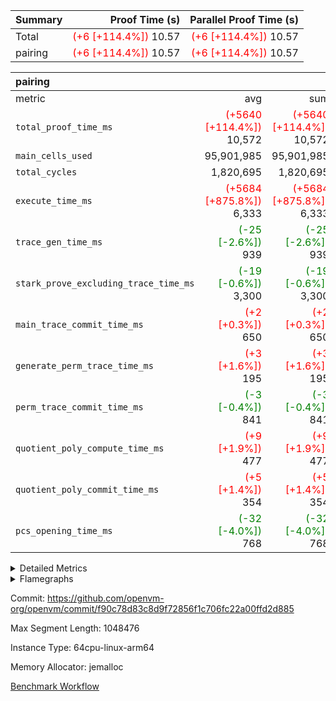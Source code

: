 | Summary | Proof Time (s) | Parallel Proof Time (s) |
|:---|---:|---:|
| Total | <span style='color: red'>(+6 [+114.4%])</span> 10.57 | <span style='color: red'>(+6 [+114.4%])</span> 10.57 |
| pairing | <span style='color: red'>(+6 [+114.4%])</span> 10.57 | <span style='color: red'>(+6 [+114.4%])</span> 10.57 |


| pairing |||||
|:---|---:|---:|---:|---:|
|metric|avg|sum|max|min|
| `total_proof_time_ms ` | <span style='color: red'>(+5640 [+114.4%])</span> 10,572 | <span style='color: red'>(+5640 [+114.4%])</span> 10,572 | <span style='color: red'>(+5640 [+114.4%])</span> 10,572 | <span style='color: red'>(+5640 [+114.4%])</span> 10,572 |
| `main_cells_used     ` |  95,901,985 |  95,901,985 |  95,901,985 |  95,901,985 |
| `total_cycles        ` |  1,820,695 |  1,820,695 |  1,820,695 |  1,820,695 |
| `execute_time_ms     ` | <span style='color: red'>(+5684 [+875.8%])</span> 6,333 | <span style='color: red'>(+5684 [+875.8%])</span> 6,333 | <span style='color: red'>(+5684 [+875.8%])</span> 6,333 | <span style='color: red'>(+5684 [+875.8%])</span> 6,333 |
| `trace_gen_time_ms   ` | <span style='color: green'>(-25 [-2.6%])</span> 939 | <span style='color: green'>(-25 [-2.6%])</span> 939 | <span style='color: green'>(-25 [-2.6%])</span> 939 | <span style='color: green'>(-25 [-2.6%])</span> 939 |
| `stark_prove_excluding_trace_time_ms` | <span style='color: green'>(-19 [-0.6%])</span> 3,300 | <span style='color: green'>(-19 [-0.6%])</span> 3,300 | <span style='color: green'>(-19 [-0.6%])</span> 3,300 | <span style='color: green'>(-19 [-0.6%])</span> 3,300 |
| `main_trace_commit_time_ms` | <span style='color: red'>(+2 [+0.3%])</span> 650 | <span style='color: red'>(+2 [+0.3%])</span> 650 | <span style='color: red'>(+2 [+0.3%])</span> 650 | <span style='color: red'>(+2 [+0.3%])</span> 650 |
| `generate_perm_trace_time_ms` | <span style='color: red'>(+3 [+1.6%])</span> 195 | <span style='color: red'>(+3 [+1.6%])</span> 195 | <span style='color: red'>(+3 [+1.6%])</span> 195 | <span style='color: red'>(+3 [+1.6%])</span> 195 |
| `perm_trace_commit_time_ms` | <span style='color: green'>(-3 [-0.4%])</span> 841 | <span style='color: green'>(-3 [-0.4%])</span> 841 | <span style='color: green'>(-3 [-0.4%])</span> 841 | <span style='color: green'>(-3 [-0.4%])</span> 841 |
| `quotient_poly_compute_time_ms` | <span style='color: red'>(+9 [+1.9%])</span> 477 | <span style='color: red'>(+9 [+1.9%])</span> 477 | <span style='color: red'>(+9 [+1.9%])</span> 477 | <span style='color: red'>(+9 [+1.9%])</span> 477 |
| `quotient_poly_commit_time_ms` | <span style='color: red'>(+5 [+1.4%])</span> 354 | <span style='color: red'>(+5 [+1.4%])</span> 354 | <span style='color: red'>(+5 [+1.4%])</span> 354 | <span style='color: red'>(+5 [+1.4%])</span> 354 |
| `pcs_opening_time_ms ` | <span style='color: green'>(-32 [-4.0%])</span> 768 | <span style='color: green'>(-32 [-4.0%])</span> 768 | <span style='color: green'>(-32 [-4.0%])</span> 768 | <span style='color: green'>(-32 [-4.0%])</span> 768 |



<details>
<summary>Detailed Metrics</summary>

| group | num_segments | keygen_time_ms | commit_exe_time_ms |
| --- | --- | --- | --- |
| pairing | 1 | 1,098 | 11 | 

| group | air_name | quotient_deg | interactions | constraints |
| --- | --- | --- | --- | --- |
| pairing | AccessAdapterAir<16> | 2 | 5 | 12 | 
| pairing | AccessAdapterAir<2> | 2 | 5 | 12 | 
| pairing | AccessAdapterAir<32> | 2 | 5 | 12 | 
| pairing | AccessAdapterAir<4> | 2 | 5 | 12 | 
| pairing | AccessAdapterAir<8> | 2 | 5 | 12 | 
| pairing | BitwiseOperationLookupAir<8> | 2 | 2 | 4 | 
| pairing | KeccakVmAir | 2 | 321 | 4,513 | 
| pairing | MemoryMerkleAir<8> | 2 | 4 | 39 | 
| pairing | PersistentBoundaryAir<8> | 2 | 3 | 7 | 
| pairing | PhantomAir | 2 | 3 | 5 | 
| pairing | Poseidon2PeripheryAir<BabyBearParameters>, 1> | 2 | 1 | 286 | 
| pairing | ProgramAir | 1 | 1 | 4 | 
| pairing | RangeTupleCheckerAir<2> | 1 | 1 | 4 | 
| pairing | Rv32HintStoreAir | 2 | 18 | 28 | 
| pairing | VariableRangeCheckerAir | 1 | 1 | 4 | 
| pairing | VmAirWrapper<Rv32BaseAluAdapterAir, BaseAluCoreAir<4, 8> | 2 | 20 | 37 | 
| pairing | VmAirWrapper<Rv32BaseAluAdapterAir, LessThanCoreAir<4, 8> | 2 | 18 | 40 | 
| pairing | VmAirWrapper<Rv32BaseAluAdapterAir, ShiftCoreAir<4, 8> | 2 | 24 | 91 | 
| pairing | VmAirWrapper<Rv32BranchAdapterAir, BranchEqualCoreAir<4> | 2 | 11 | 20 | 
| pairing | VmAirWrapper<Rv32BranchAdapterAir, BranchLessThanCoreAir<4, 8> | 2 | 13 | 35 | 
| pairing | VmAirWrapper<Rv32CondRdWriteAdapterAir, Rv32JalLuiCoreAir> | 2 | 10 | 18 | 
| pairing | VmAirWrapper<Rv32IsEqualModAdapterAir<2, 1, 32, 32>, ModularIsEqualCoreAir<32, 4, 8> | 2 | 25 | 225 | 
| pairing | VmAirWrapper<Rv32JalrAdapterAir, Rv32JalrCoreAir> | 2 | 16 | 20 | 
| pairing | VmAirWrapper<Rv32LoadStoreAdapterAir, LoadSignExtendCoreAir<4, 8> | 2 | 18 | 33 | 
| pairing | VmAirWrapper<Rv32LoadStoreAdapterAir, LoadStoreCoreAir<4> | 2 | 17 | 40 | 
| pairing | VmAirWrapper<Rv32MultAdapterAir, DivRemCoreAir<4, 8> | 2 | 25 | 84 | 
| pairing | VmAirWrapper<Rv32MultAdapterAir, MulHCoreAir<4, 8> | 2 | 24 | 31 | 
| pairing | VmAirWrapper<Rv32MultAdapterAir, MultiplicationCoreAir<4, 8> | 2 | 19 | 19 | 
| pairing | VmAirWrapper<Rv32RdWriteAdapterAir, Rv32AuipcCoreAir> | 2 | 12 | 14 | 
| pairing | VmAirWrapper<Rv32VecHeapAdapterAir<1, 2, 2, 32, 32>, FieldExpressionCoreAir> | 2 | 415 | 480 | 
| pairing | VmAirWrapper<Rv32VecHeapAdapterAir<2, 1, 1, 32, 32>, FieldExpressionCoreAir> | 2 | 158 | 190 | 
| pairing | VmAirWrapper<Rv32VecHeapAdapterAir<2, 2, 2, 32, 32>, FieldExpressionCoreAir> | 2 | 428 | 457 | 
| pairing | VmConnectorAir | 2 | 5 | 11 | 

| group | air_name | dsl_ir | opcode | segment | cells_used |
| --- | --- | --- | --- | --- | --- |
| pairing | <Rv32BaseAluAdapterAir,BaseAluCoreAir<4, 8>> |  | ADD | 0 | 17,061,264 | 
| pairing | <Rv32BaseAluAdapterAir,BaseAluCoreAir<4, 8>> |  | AND | 0 | 4,351,896 | 
| pairing | <Rv32BaseAluAdapterAir,BaseAluCoreAir<4, 8>> |  | OR | 0 | 720,144 | 
| pairing | <Rv32BaseAluAdapterAir,BaseAluCoreAir<4, 8>> |  | SUB | 0 | 69,228 | 
| pairing | <Rv32BaseAluAdapterAir,LessThanCoreAir<4, 8>> |  | SLTU | 0 | 1,442,519 | 
| pairing | <Rv32BaseAluAdapterAir,ShiftCoreAir<4, 8>> |  | SLL | 0 | 79,977 | 
| pairing | <Rv32BaseAluAdapterAir,ShiftCoreAir<4, 8>> |  | SRL | 0 | 4,134 | 
| pairing | <Rv32BranchAdapterAir,BranchEqualCoreAir<4>> |  | BEQ | 0 | 1,094,886 | 
| pairing | <Rv32BranchAdapterAir,BranchEqualCoreAir<4>> |  | BNE | 0 | 2,066,168 | 
| pairing | <Rv32BranchAdapterAir,BranchLessThanCoreAir<4, 8>> |  | BGEU | 0 | 71,872 | 
| pairing | <Rv32BranchAdapterAir,BranchLessThanCoreAir<4, 8>> |  | BLT | 0 | 6,080 | 
| pairing | <Rv32BranchAdapterAir,BranchLessThanCoreAir<4, 8>> |  | BLTU | 0 | 3,792,800 | 
| pairing | <Rv32CondRdWriteAdapterAir,Rv32JalLuiCoreAir> |  | JAL | 0 | 18,144 | 
| pairing | <Rv32CondRdWriteAdapterAir,Rv32JalLuiCoreAir> |  | LUI | 0 | 43,650 | 
| pairing | <Rv32IsEqualModAdapterAir<2, 1, 32, 32>,ModularIsEqualCoreAir<32, 4, 8>> |  | IS_EQ | 0 | 2,822 | 
| pairing | <Rv32IsEqualModAdapterAir<2, 1, 32, 32>,ModularIsEqualCoreAir<32, 4, 8>> |  | SETUP_ISEQ | 0 | 332 | 
| pairing | <Rv32JalrAdapterAir,Rv32JalrCoreAir> |  | JALR | 0 | 1,171,660 | 
| pairing | <Rv32LoadStoreAdapterAir,LoadStoreCoreAir<4>> |  | LOADBU | 0 | 62,402 | 
| pairing | <Rv32LoadStoreAdapterAir,LoadStoreCoreAir<4>> |  | LOADW | 0 | 17,039,805 | 
| pairing | <Rv32LoadStoreAdapterAir,LoadStoreCoreAir<4>> |  | STOREB | 0 | 115,661 | 
| pairing | <Rv32LoadStoreAdapterAir,LoadStoreCoreAir<4>> |  | STOREW | 0 | 17,157,803 | 
| pairing | <Rv32MultAdapterAir,MulHCoreAir<4, 8>> |  | MULHU | 0 | 6,318 | 
| pairing | <Rv32MultAdapterAir,MultiplicationCoreAir<4, 8>> |  | MUL | 0 | 13,175 | 
| pairing | <Rv32RdWriteAdapterAir,Rv32AuipcCoreAir> |  | AUIPC | 0 | 418,460 | 
| pairing | <Rv32VecHeapAdapterAir<1, 2, 2, 32, 32>,FieldExpressionCoreAir> |  | EcDouble | 0 | 547 | 
| pairing | <Rv32VecHeapAdapterAir<2, 1, 1, 32, 32>,FieldExpressionCoreAir> |  | ModularAddSub | 0 | 7,562 | 
| pairing | <Rv32VecHeapAdapterAir<2, 1, 1, 32, 32>,FieldExpressionCoreAir> |  | ModularMulDiv | 0 | 189,360 | 
| pairing | <Rv32VecHeapAdapterAir<2, 2, 2, 32, 32>,FieldExpressionCoreAir> |  | EcAddNe | 0 | 625 | 
| pairing | <Rv32VecHeapAdapterAir<2, 2, 2, 32, 32>,FieldExpressionCoreAir> |  | Fp2AddSub | 0 | 2,387,061 | 
| pairing | <Rv32VecHeapAdapterAir<2, 2, 2, 32, 32>,FieldExpressionCoreAir> |  | Fp2MulDiv | 0 | 4,161,878 | 
| pairing | PhantomAir |  | PHANTOM | 0 | 6 | 
| pairing | Rv32HintStoreAir |  | HINT_BUFFER | 0 | 6,144 | 

| group | air_name | segment | rows | prep_cols | perm_cols | main_cols | cells |
| --- | --- | --- | --- | --- | --- | --- | --- |
| pairing | AccessAdapterAir<16> | 0 | 262,144 |  | 16 | 25 | 10,747,904 | 
| pairing | AccessAdapterAir<32> | 0 | 131,072 |  | 16 | 41 | 7,471,104 | 
| pairing | AccessAdapterAir<4> | 0 | 64 |  | 16 | 13 | 1,856 | 
| pairing | AccessAdapterAir<8> | 0 | 524,288 |  | 16 | 17 | 17,301,504 | 
| pairing | BitwiseOperationLookupAir<8> | 0 | 65,536 | 3 | 8 | 2 | 655,360 | 
| pairing | KeccakVmAir | 0 | 1 |  | 1,056 | 3,163 | 4,219 | 
| pairing | MemoryMerkleAir<8> | 0 | 32,768 |  | 16 | 32 | 1,572,864 | 
| pairing | PersistentBoundaryAir<8> | 0 | 32,768 |  | 12 | 20 | 1,048,576 | 
| pairing | PhantomAir | 0 | 1 |  | 12 | 6 | 18 | 
| pairing | Poseidon2PeripheryAir<BabyBearParameters>, 1> | 0 | 32,768 |  | 8 | 300 | 10,092,544 | 
| pairing | ProgramAir | 0 | 32,768 |  | 8 | 10 | 589,824 | 
| pairing | RangeTupleCheckerAir<2> | 0 | 524,288 | 2 | 8 | 1 | 4,718,592 | 
| pairing | Rv32HintStoreAir | 0 | 256 |  | 44 | 32 | 19,456 | 
| pairing | VariableRangeCheckerAir | 0 | 262,144 | 2 | 8 | 1 | 2,359,296 | 
| pairing | VmAirWrapper<Rv32BaseAluAdapterAir, BaseAluCoreAir<4, 8> | 0 | 1,048,576 |  | 52 | 36 | 92,274,688 | 
| pairing | VmAirWrapper<Rv32BaseAluAdapterAir, LessThanCoreAir<4, 8> | 0 | 65,536 |  | 40 | 37 | 5,046,272 | 
| pairing | VmAirWrapper<Rv32BaseAluAdapterAir, ShiftCoreAir<4, 8> | 0 | 2,048 |  | 52 | 53 | 215,040 | 
| pairing | VmAirWrapper<Rv32BranchAdapterAir, BranchEqualCoreAir<4> | 0 | 131,072 |  | 28 | 26 | 7,077,888 | 
| pairing | VmAirWrapper<Rv32BranchAdapterAir, BranchLessThanCoreAir<4, 8> | 0 | 131,072 |  | 32 | 32 | 8,388,608 | 
| pairing | VmAirWrapper<Rv32CondRdWriteAdapterAir, Rv32JalLuiCoreAir> | 0 | 4,096 |  | 28 | 18 | 188,416 | 
| pairing | VmAirWrapper<Rv32IsEqualModAdapterAir<2, 1, 32, 32>, ModularIsEqualCoreAir<32, 4, 8> | 0 | 32 |  | 56 | 166 | 7,104 | 
| pairing | VmAirWrapper<Rv32JalrAdapterAir, Rv32JalrCoreAir> | 0 | 65,536 |  | 36 | 28 | 4,194,304 | 
| pairing | VmAirWrapper<Rv32LoadStoreAdapterAir, LoadStoreCoreAir<4> | 0 | 1,048,576 |  | 52 | 41 | 97,517,568 | 
| pairing | VmAirWrapper<Rv32MultAdapterAir, MulHCoreAir<4, 8> | 0 | 256 |  | 72 | 39 | 28,416 | 
| pairing | VmAirWrapper<Rv32MultAdapterAir, MultiplicationCoreAir<4, 8> | 0 | 512 |  | 52 | 31 | 42,496 | 
| pairing | VmAirWrapper<Rv32RdWriteAdapterAir, Rv32AuipcCoreAir> | 0 | 32,768 |  | 28 | 20 | 1,572,864 | 
| pairing | VmAirWrapper<Rv32VecHeapAdapterAir<1, 2, 2, 32, 32>, FieldExpressionCoreAir> | 0 | 1 |  | 836 | 547 | 1,383 | 
| pairing | VmAirWrapper<Rv32VecHeapAdapterAir<2, 1, 1, 32, 32>, FieldExpressionCoreAir> | 0 | 1,024 |  | 320 | 263 | 596,992 | 
| pairing | VmAirWrapper<Rv32VecHeapAdapterAir<2, 2, 2, 32, 32>, FieldExpressionCoreAir> | 0 | 16,384 |  | 860 | 625 | 18,038,784 | 
| pairing | VmConnectorAir | 0 | 2 | 1 | 16 | 5 | 42 | 

| group | chip_name | segment | rows_used |
| --- | --- | --- | --- |
| pairing | <Rv32BaseAluAdapterAir,BaseAluCoreAir<4, 8>> | 0 | 616,737 | 
| pairing | <Rv32BaseAluAdapterAir,LessThanCoreAir<4, 8>> | 0 | 38,987 | 
| pairing | <Rv32BaseAluAdapterAir,ShiftCoreAir<4, 8>> | 0 | 1,587 | 
| pairing | <Rv32BranchAdapterAir,BranchEqualCoreAir<4>> | 0 | 121,579 | 
| pairing | <Rv32BranchAdapterAir,BranchLessThanCoreAir<4, 8>> | 0 | 120,961 | 
| pairing | <Rv32CondRdWriteAdapterAir,Rv32JalLuiCoreAir> | 0 | 3,433 | 
| pairing | <Rv32IsEqualModAdapterAir<2, 1, 32, 32>,ModularIsEqualCoreAir<32, 4, 8>> | 0 | 18 | 
| pairing | <Rv32JalrAdapterAir,Rv32JalrCoreAir> | 0 | 41,845 | 
| pairing | <Rv32LoadStoreAdapterAir,LoadStoreCoreAir<4>> | 0 | 838,431 | 
| pairing | <Rv32MultAdapterAir,MulHCoreAir<4, 8>> | 0 | 162 | 
| pairing | <Rv32MultAdapterAir,MultiplicationCoreAir<4, 8>> | 0 | 425 | 
| pairing | <Rv32RdWriteAdapterAir,Rv32AuipcCoreAir> | 0 | 20,924 | 
| pairing | <Rv32VecHeapAdapterAir<1, 2, 2, 32, 32>,FieldExpressionCoreAir> | 0 | 1 | 
| pairing | <Rv32VecHeapAdapterAir<2, 1, 1, 32, 32>,FieldExpressionCoreAir> | 0 | 719 | 
| pairing | <Rv32VecHeapAdapterAir<2, 2, 2, 32, 32>,FieldExpressionCoreAir> | 0 | 8,374 | 
| pairing | AccessAdapter<16> | 0 | 194,478 | 
| pairing | AccessAdapter<32> | 0 | 97,240 | 
| pairing | AccessAdapter<4> | 0 | 34 | 
| pairing | AccessAdapter<8> | 0 | 393,406 | 
| pairing | Arc<BabyBearParameters>, 1> | 0 | 18,754 | 
| pairing | BitwiseOperationLookupAir<8> | 0 | 65,536 | 
| pairing | Boundary | 0 | 21,602 | 
| pairing | Merkle | 0 | 23,194 | 
| pairing | PhantomAir | 0 | 1 | 
| pairing | ProgramChip | 0 | 19,698 | 
| pairing | RangeTupleCheckerAir<2> | 0 | 524,288 | 
| pairing | Rv32HintStoreAir | 0 | 192 | 
| pairing | VariableRangeCheckerAir | 0 | 262,144 | 
| pairing | VmConnectorAir | 0 | 2 | 

| group | dsl_ir | opcode | segment | frequency |
| --- | --- | --- | --- | --- |
| pairing |  | ADD | 0 | 473,924 | 
| pairing |  | AND | 0 | 120,886 | 
| pairing |  | AUIPC | 0 | 20,924 | 
| pairing |  | BEQ | 0 | 42,111 | 
| pairing |  | BGEU | 0 | 2,246 | 
| pairing |  | BLT | 0 | 190 | 
| pairing |  | BLTU | 0 | 118,525 | 
| pairing |  | BNE | 0 | 79,468 | 
| pairing |  | EcAddNe | 0 | 1 | 
| pairing |  | EcDouble | 0 | 1 | 
| pairing |  | Fp2AddSub | 0 | 6,469 | 
| pairing |  | Fp2MulDiv | 0 | 8,374 | 
| pairing |  | HINT_BUFFER | 0 | 1 | 
| pairing |  | IS_EQ | 0 | 17 | 
| pairing |  | JAL | 0 | 1,008 | 
| pairing |  | JALR | 0 | 41,845 | 
| pairing |  | LOADBU | 0 | 1,522 | 
| pairing |  | LOADW | 0 | 415,605 | 
| pairing |  | LUI | 0 | 2,425 | 
| pairing |  | MUL | 0 | 425 | 
| pairing |  | MULHU | 0 | 162 | 
| pairing |  | ModularAddSub | 0 | 38 | 
| pairing |  | ModularMulDiv | 0 | 720 | 
| pairing |  | OR | 0 | 20,004 | 
| pairing |  | PHANTOM | 0 | 1 | 
| pairing |  | SETUP_ISEQ | 0 | 2 | 
| pairing |  | SLL | 0 | 1,509 | 
| pairing |  | SLTU | 0 | 38,987 | 
| pairing |  | SRL | 0 | 78 | 
| pairing |  | STOREB | 0 | 2,821 | 
| pairing |  | STOREW | 0 | 418,483 | 
| pairing |  | SUB | 0 | 1,923 | 

| group | segment | trace_gen_time_ms | total_proof_time_ms | total_cycles | total_cells | stark_prove_excluding_trace_time_ms | quotient_poly_compute_time_ms | quotient_poly_commit_time_ms | perm_trace_commit_time_ms | pcs_opening_time_ms | main_trace_commit_time_ms | main_cells_used | generate_perm_trace_time_ms | execute_time_ms |
| --- | --- | --- | --- | --- | --- | --- | --- | --- | --- | --- | --- | --- | --- | --- |
| pairing | 0 | 939 | 10,572 | 1,820,695 | 297,675,351 | 3,300 | 477 | 354 | 841 | 768 | 650 | 95,901,985 | 195 | 6,333 | 

| group | segment | trace_height_constraint | weighted_sum | threshold |
| --- | --- | --- | --- | --- |
| pairing | 0 | 0 | 5,112,018 | 2,013,265,921 | 
| pairing | 0 | 1 | 17,620,378 | 2,013,265,921 | 
| pairing | 0 | 2 | 2,556,009 | 2,013,265,921 | 
| pairing | 0 | 3 | 24,468,838 | 2,013,265,921 | 
| pairing | 0 | 4 | 131,072 | 2,013,265,921 | 
| pairing | 0 | 5 | 65,536 | 2,013,265,921 | 
| pairing | 0 | 6 | 6,004,051 | 2,013,265,921 | 
| pairing | 0 | 7 | 4,096 | 2,013,265,921 | 
| pairing | 0 | 8 | 56,945,038 | 2,013,265,921 | 

</details>


<details>
<summary>Flamegraphs</summary>

[![](https://openvm-public-data-sandbox-us-east-1.s3.us-east-1.amazonaws.com/benchmark/github/flamegraphs/f90c78d83c8d9f72856f1c706fc22a00ffd2d885/pairing-f90c78d83c8d9f72856f1c706fc22a00ffd2d885-pairing.dsl_ir.opcode.air_name.cells_used.reverse.svg)](https://openvm-public-data-sandbox-us-east-1.s3.us-east-1.amazonaws.com/benchmark/github/flamegraphs/f90c78d83c8d9f72856f1c706fc22a00ffd2d885/pairing-f90c78d83c8d9f72856f1c706fc22a00ffd2d885-pairing.dsl_ir.opcode.air_name.cells_used.reverse.svg)
[![](https://openvm-public-data-sandbox-us-east-1.s3.us-east-1.amazonaws.com/benchmark/github/flamegraphs/f90c78d83c8d9f72856f1c706fc22a00ffd2d885/pairing-f90c78d83c8d9f72856f1c706fc22a00ffd2d885-pairing.dsl_ir.opcode.air_name.cells_used.svg)](https://openvm-public-data-sandbox-us-east-1.s3.us-east-1.amazonaws.com/benchmark/github/flamegraphs/f90c78d83c8d9f72856f1c706fc22a00ffd2d885/pairing-f90c78d83c8d9f72856f1c706fc22a00ffd2d885-pairing.dsl_ir.opcode.air_name.cells_used.svg)
[![](https://openvm-public-data-sandbox-us-east-1.s3.us-east-1.amazonaws.com/benchmark/github/flamegraphs/f90c78d83c8d9f72856f1c706fc22a00ffd2d885/pairing-f90c78d83c8d9f72856f1c706fc22a00ffd2d885-pairing.dsl_ir.opcode.frequency.reverse.svg)](https://openvm-public-data-sandbox-us-east-1.s3.us-east-1.amazonaws.com/benchmark/github/flamegraphs/f90c78d83c8d9f72856f1c706fc22a00ffd2d885/pairing-f90c78d83c8d9f72856f1c706fc22a00ffd2d885-pairing.dsl_ir.opcode.frequency.reverse.svg)
[![](https://openvm-public-data-sandbox-us-east-1.s3.us-east-1.amazonaws.com/benchmark/github/flamegraphs/f90c78d83c8d9f72856f1c706fc22a00ffd2d885/pairing-f90c78d83c8d9f72856f1c706fc22a00ffd2d885-pairing.dsl_ir.opcode.frequency.svg)](https://openvm-public-data-sandbox-us-east-1.s3.us-east-1.amazonaws.com/benchmark/github/flamegraphs/f90c78d83c8d9f72856f1c706fc22a00ffd2d885/pairing-f90c78d83c8d9f72856f1c706fc22a00ffd2d885-pairing.dsl_ir.opcode.frequency.svg)

</details>

Commit: https://github.com/openvm-org/openvm/commit/f90c78d83c8d9f72856f1c706fc22a00ffd2d885

Max Segment Length: 1048476

Instance Type: 64cpu-linux-arm64

Memory Allocator: jemalloc

[Benchmark Workflow](https://github.com/openvm-org/openvm/actions/runs/14344670937)
